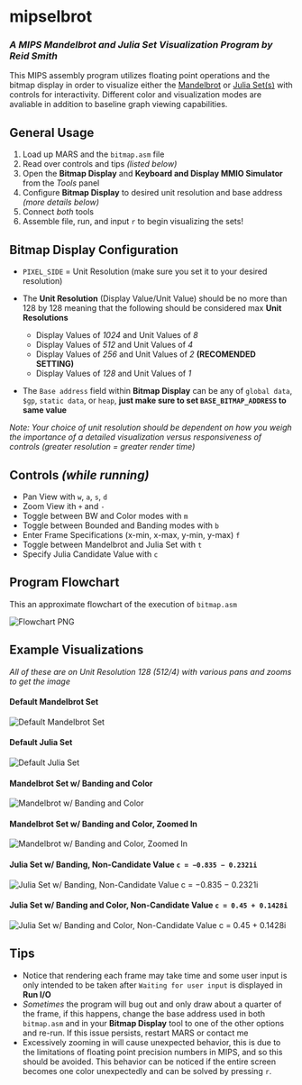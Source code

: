 # mipselbrot
### ***A MIPS Mandelbrot and Julia Set Visualization Program by Reid Smith***
This MIPS assembly program utilizes floating point operations and the bitmap display in order to visualize either the [Mandelbrot](https://en.wikipedia.org/wiki/Mandelbrot_set) or [Julia Set(s)](https://en.wikipedia.org/wiki/Julia_set) with controls for interactivity. Different color and visualization modes are avaliable in addition to baseline graph viewing capabilities.


## General Usage
1. Load up MARS and the `bitmap.asm` file
2. Read over controls and tips *(listed below)*
3. Open the **Bitmap Display** and **Keyboard and Display MMIO Simulator** from the *Tools* panel
4. Configure **Bitmap Display** to desired unit resolution and base address *(more details below)*
5. Connect *both* tools
6. Assemble file, run, and input `r` to begin visualizing the sets!

## Bitmap Display Configuration
- `PIXEL_SIDE` = Unit Resolution (make sure you set it to your desired resolution)
- The **Unit Resolution** (Display Value/Unit Value) should be no more than 128 by 128 meaning that the following should be considered max **Unit Resolutions**

  - Display Values of *1024* and Unit Values of *8* 
  - Display Values of *512* and Unit Values of *4* 
  - Display Values of *256* and Unit Values of *2* **(RECOMENDED SETTING)**
  - Display Values of *128* and Unit Values of *1* 
- The `Base address` field within **Bitmap Display** can be any of `global data`, `$gp`, `static data`, or `heap`, **just make sure to set `BASE_BITMAP_ADDRESS` to same value**

*Note: Your choice of unit resolution should be dependent on how you weigh the importance of a detailed visualization versus responsiveness of controls (greater resolution = greater render time)*
## Controls *(while running)*
- Pan View with `w`, `a`, `s`, `d` 
- Zoom View ith `+` and `-`
- Toggle between BW and Color modes with `m`
- Toggle between Bounded and Banding modes with `b`
- Enter Frame Specifications (x-min, x-max, y-min, y-max) `f`
- Toggle between Mandelbrot and Julia Set with `t`
- Specify Julia Candidate Value with `c`

## Program Flowchart
This an approximate flowchart of the execution of `bitmap.asm`

![Flowchart PNG](img/MipselbrotFlowchart.png)

## Example Visualizations
*All of these are on Unit Resolution 128 (512/4) with various pans and zooms to get the image*
#### Default Mandelbrot Set
![Default Mandelbrot Set](img/mipselbrotMDefault.png)
#### Default Julia Set
![Default Julia Set](img/mipselbrotJDefault.png)
#### Mandelbrot Set w/ Banding and Color
![Mandelbrot w/ Banding and Color](img/mipselbrotMBC.png)
#### Mandelbrot Set w/ Banding and Color, Zoomed In
![Mandelbrot w/ Banding and Color, Zoomed In](img/mipselbrotMBCZoomedIn.png)
#### Julia Set w/ Banding, Non-Candidate Value `c = −0.835 − 0.2321i`
![Julia Set w/ Banding, Non-Candidate Value c = −0.835 − 0.2321i](img/mipselbrotJC1.png)
#### Julia Set w/ Banding and Color, Non-Candidate Value `c = 0.45 + 0.1428i`
![Julia Set w/ Banding and Color, Non-Candidate Value c = 0.45 + 0.1428i](img/mipselbrotJC2.png)

## Tips
- Notice that rendering each frame may take time and some user input is only intended to be taken after `Waiting for user input` is displayed in **Run I/O**
- *Sometimes* the program will bug out and only draw about a quarter of the frame, if this happens, change the base address used in both `bitmap.asm` and in your **Bitmap Display** tool to one of the other options and re-run. If this issue persists, restart MARS or contact me
- Excessively zooming in will cause unexpected behavior, this is due to the limitations of floating point precision numbers in MIPS, and so this should be avoided. This behavior can be noticed if the entire screen becomes one color unexpectedly and can be solved by pressing `r`.


